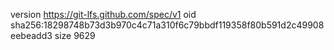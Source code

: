 version https://git-lfs.github.com/spec/v1
oid sha256:18298748b73d3b970c4c71a310f6c79bbdf119358f80b591d2c49908eebeadd3
size 9629

